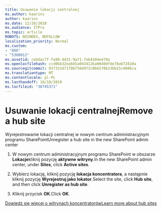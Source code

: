 ```yaml
---
title: Usuwanie lokacji centralnej
ms.author: kaarins
author: kaarins
ms.date: 12/28/2018
ms.audience: ITPro
ms.topic: article
ROBOTS: NOINDEX, NOFOLLOW
localization_priority: Normal
ms.custom:
- "866"
- "5300012"
ms.assetid: cebdac7f-fa90-4431-9a71-feb4104e479a
ms.openlocfilehash: ccd0bb32ea6b5a043412ba0040dfde78a672810a
ms.sourcegitcommit: 037331d71f06750d972c0b6278b23bb15c4806ca
ms.translationtype: MT
ms.contentlocale: pl-PL
ms.lasthandoff: 10/18/2019
ms.locfileid: "36745371"
---
```

# <a name="remove-a-hub-site"></a><span data-ttu-id="9d90f-102">Usuwanie lokacji centralnej</span><span class="sxs-lookup"><span data-stu-id="9d90f-102">Remove a hub site</span></span>

<span data-ttu-id="9d90f-103">Wyrejestrowanie lokacji centralnej w nowym centrum administracyjnym programu SharePoint</span><span class="sxs-lookup"><span data-stu-id="9d90f-103">Unregister a hub site in the new SharePoint admin center</span></span>
  
1. <span data-ttu-id="9d90f-104">W nowym centrum administracyjnym programu SharePoint w obszarze **Lokacje**kliknij pozycję **aktywne witryny**.</span><span class="sxs-lookup"><span data-stu-id="9d90f-104">In the new SharePoint admin center, under **Sites**, click **Active sites**.</span></span>

2. <span data-ttu-id="9d90f-105">Wybierz lokację, kliknij pozycję **lokacja koncentratora**, a następnie kliknij pozycję **Wyrejestruj jako lokator**.</span><span class="sxs-lookup"><span data-stu-id="9d90f-105">Select the site, click **Hub site**, and then click **Unregister as hub site**.</span></span>

3. <span data-ttu-id="9d90f-106">Kliknij przycisk **OK**.</span><span class="sxs-lookup"><span data-stu-id="9d90f-106">Click **OK**.</span></span>

[<span data-ttu-id="9d90f-107">Dowiedz się więcej o witrynach koncentratorów</span><span class="sxs-lookup"><span data-stu-id="9d90f-107">Learn more about hub sites</span></span>](https://support.office.com/article/what-is-a-sharepoint-hub-site-fe26ae84-14b7-45b6-a6d1-948b3966427f)
  